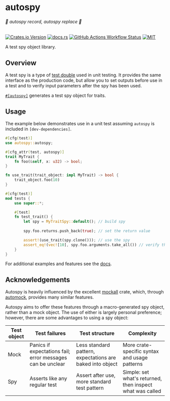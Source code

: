 # autospy

###### *🎵 autospy record, autospy replace 🎵*

[![Crates.io Version](https://img.shields.io/crates/v/autospy)](https://crates.io/crates/autospy)
[![docs.rs](https://img.shields.io/docsrs/autospy)](https://docs.rs/autospy/latest/autospy/)
[![GitHub Actions Workflow Status](https://img.shields.io/github/actions/workflow/status/lhalf/autospy/on_commit.yml)](https://github.com/lhalf/autospy/actions/workflows/on_commit.yml)
[![MIT](https://img.shields.io/badge/license-MIT-blue)](./LICENSE)

A test spy object library.

## Overview

A test spy is a type of [test double](https://en.wikipedia.org/wiki/Test_double) used in unit testing. It provides the same
interface as the production code, but allow you to set outputs before use in a test
and to verify input parameters after the spy has been used.

[`#[autospy]`](https://docs.rs/autospy/latest/autospy/) generates a test spy object for traits.

## Usage

The example below demonstrates use in a unit test assuming `autospy` is included in `[dev-dependencies]`.

```rust
#[cfg(test)]
use autospy::autospy;

#[cfg_attr(test, autospy)]
trait MyTrait {
    fn foo(&self, x: u32) -> bool;
}

fn use_trait(trait_object: impl MyTrait) -> bool {
    trait_object.foo(10)
}

#[cfg(test)]
mod tests {
    use super::*;

    #[test]
    fn test_trait() {
        let spy = MyTraitSpy::default(); // build spy
        
        spy.foo.returns.push_back(true); // set the return value

        assert!(use_trait(spy.clone())); // use the spy
        assert_eq!(vec![10], spy.foo.arguments.take_all()) // verify the arguments passed
    }
}
```

For additional examples and features see the [docs](https://docs.rs/autospy).

## Acknowledgements

Autospy is heavily influenced by the excellent [mockall](https://docs.rs/mockall/latest/mockall/) crate, which,
through [automock](https://docs.rs/mockall/latest/mockall/attr.automock.html), provides many similar features. 

Autospy aims to offer these features through a macro-generated spy object, rather than a mock object. The use of either is
largely personal preference; however, there are some advantages to using a spy object:

| Test object | Test failures                                              | Test structure                                            | Complexity                                                |
|-------------|------------------------------------------------------------|-----------------------------------------------------------|-----------------------------------------------------------|
| Mock        | Panics if expectations fail; error messages can be unclear | Less standard pattern, expectations are baked into object | More crate-specific syntax and usage patterns             |
| Spy         | Asserts like any regular test                              | Assert after use, more standard test pattern              | Simple: set what's returned, then inspect what was called |
